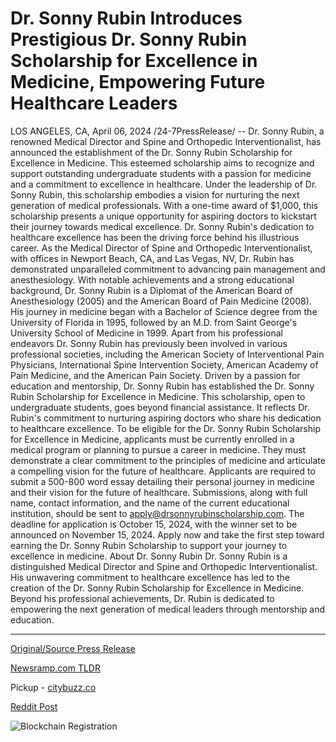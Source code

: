 # Dr. Sonny Rubin Introduces Prestigious Dr. Sonny Rubin Scholarship for Excellence in Medicine, Empowering Future Healthcare Leaders

LOS ANGELES, CA, April 06, 2024 /24-7PressRelease/ -- Dr. Sonny Rubin, a renowned Medical Director and Spine and Orthopedic Interventionalist, has announced the establishment of the Dr. Sonny Rubin Scholarship for Excellence in Medicine. This esteemed scholarship aims to recognize and support outstanding undergraduate students with a passion for medicine and a commitment to excellence in healthcare.  Under the leadership of Dr. Sonny Rubin, this scholarship embodies a vision for nurturing the next generation of medical professionals. With a one-time award of $1,000, this scholarship presents a unique opportunity for aspiring doctors to kickstart their journey towards medical excellence.  Dr. Sonny Rubin's dedication to healthcare excellence has been the driving force behind his illustrious career. As the Medical Director of Spine and Orthopedic Interventionalist, with offices in Newport Beach, CA, and Las Vegas, NV, Dr. Rubin has demonstrated unparalleled commitment to advancing pain management and anesthesiology.  With notable achievements and a strong educational background, Dr. Sonny Rubin is a Diplomat of the American Board of Anesthesiology (2005) and the American Board of Pain Medicine (2008). His journey in medicine began with a Bachelor of Science degree from the University of Florida in 1995, followed by an M.D. from Saint George's University School of Medicine in 1999.  Apart from his professional endeavors Dr. Sonny Rubin has previously been involved in various professional societies, including the American Society of Interventional Pain Physicians, International Spine Intervention Society, American Academy of Pain Medicine, and the American Pain Society.  Driven by a passion for education and mentorship, Dr. Sonny Rubin has established the Dr. Sonny Rubin Scholarship for Excellence in Medicine. This scholarship, open to undergraduate students, goes beyond financial assistance. It reflects Dr. Rubin's commitment to nurturing aspiring doctors who share his dedication to healthcare excellence.  To be eligible for the Dr. Sonny Rubin Scholarship for Excellence in Medicine, applicants must be currently enrolled in a medical program or planning to pursue a career in medicine. They must demonstrate a clear commitment to the principles of medicine and articulate a compelling vision for the future of healthcare.  Applicants are required to submit a 500-800 word essay detailing their personal journey in medicine and their vision for the future of healthcare. Submissions, along with full name, contact information, and the name of the current educational institution, should be sent to apply@drsonnyrubinscholarship.com. The deadline for application is October 15, 2024, with the winner set to be announced on November 15, 2024.  Apply now and take the first step toward earning the Dr. Sonny Rubin Scholarship to support your journey to excellence in medicine.  About Dr. Sonny Rubin Dr. Sonny Rubin is a distinguished Medical Director and Spine and Orthopedic Interventionalist. His unwavering commitment to healthcare excellence has led to the creation of the Dr. Sonny Rubin Scholarship for Excellence in Medicine. Beyond his professional achievements, Dr. Rubin is dedicated to empowering the next generation of medical leaders through mentorship and education. 

---

[Original/Source Press Release](https://www.24-7pressrelease.com/press-release/509859/dr-sonny-rubin-introduces-prestigious-dr-sonny-rubin-scholarship-for-excellence-in-medicine-empowering-future-healthcare-leaders)
                    

[Newsramp.com TLDR](https://newsramp.com/curated-news/dr-sonny-rubin-announces-scholarship-for-excellence-in-medicine/34c4f75321029ff7190d2cd363f6564c) 


Pickup - [citybuzz.co](https://citybuzz.co/2024/04/06/dr-sonny-rubin-empowers-future-medical-leaders-with-prestigious-scholarship)
 



[Reddit Post](https://www.reddit.com/r/newsramp/comments/1bx5hpd/dr_sonny_rubin_announces_scholarship_for/) 



![Blockchain Registration](https://cdn.newsramp.app/24-7PressRelease/qrcode/244/6/waitOCVO.webp)